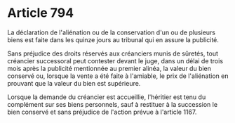 # Article 794

La déclaration de l'aliénation ou de la conservation d'un ou de plusieurs biens est faite dans les quinze jours au tribunal qui en assure la publicité.

Sans préjudice des droits réservés aux créanciers munis de sûretés, tout créancier successoral peut contester devant le juge, dans un délai de trois mois après la publicité mentionnée au premier alinéa, la valeur du bien conservé ou, lorsque la vente a été faite à l'amiable, le prix de l'aliénation en prouvant que la valeur du bien est supérieure.

Lorsque la demande du créancier est accueillie, l'héritier est tenu du complément sur ses biens personnels, sauf à restituer à la succession le bien conservé et sans préjudice de l'action prévue à l'article 1167.
